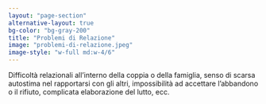 ```yaml
---
layout: "page-section"
alternative-layout: true
bg-color: "bg-gray-200"
title: "Problemi di Relazione"
image: "problemi-di-relazione.jpeg"
image-style: "w-full md:w-4/6"
---
```


Difficoltà relazionali all’interno della coppia o della famiglia, senso di scarsa autostima nel rapportarsi con gli altri, impossibilità ad accettare l’abbandono o il rifiuto, complicata elaborazione del lutto, ecc.

